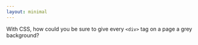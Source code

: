```yaml
---
layout: minimal 
---
```


With CSS, how could you be sure to give every `<div>` tag on a page a grey background?
